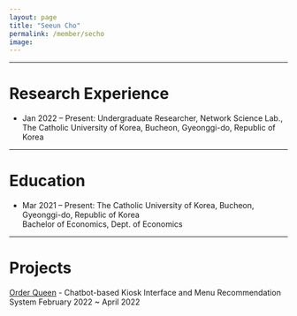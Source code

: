 ```yaml
---
layout: page
title: "Seeun Cho"
permalink: /member/secho
image: 
---
```


***

Research Experience
============
* Jan 2022 – Present: Undergraduate Researcher, Network Science Lab., The Catholic University of Korea, Bucheon, Gyeonggi-do, Republic of Korea

***

Education
============
* Mar 2021 – Present: The Catholic University of Korea, Bucheon, Gyeonggi-do, Republic of Korea <br> Bachelor of Economics, Dept. of Economics

***

Projects
============
[Order Queen](http://www.orderqueen.co.kr/) - Chatbot-based Kiosk Interface and Menu Recommendation System 
<bar>
  February 2022 ~ April 2022
